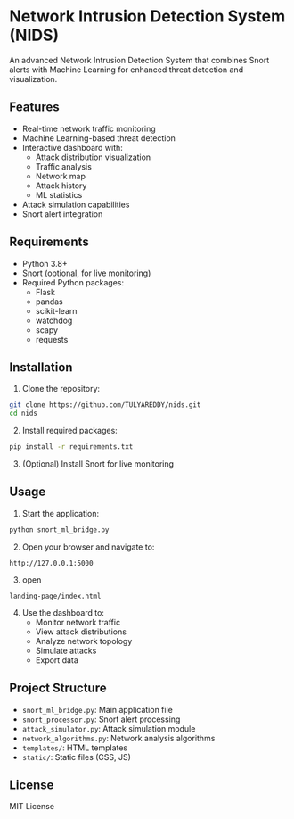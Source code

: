 # Network Intrusion Detection System (NIDS)

An advanced Network Intrusion Detection System that combines Snort alerts with Machine Learning for enhanced threat detection and visualization.

## Features

- Real-time network traffic monitoring
- Machine Learning-based threat detection
- Interactive dashboard with:
  - Attack distribution visualization
  - Traffic analysis
  - Network map
  - Attack history
  - ML statistics
- Attack simulation capabilities
- Snort alert integration

## Requirements

- Python 3.8+
- Snort (optional, for live monitoring)
- Required Python packages:
  - Flask
  - pandas
  - scikit-learn
  - watchdog
  - scapy
  - requests

## Installation

1. Clone the repository:
```bash
git clone https://github.com/TULYAREDDY/nids.git
cd nids
```

2. Install required packages:
```bash
pip install -r requirements.txt
```

3. (Optional) Install Snort for live monitoring

## Usage

1. Start the application:
```bash
python snort_ml_bridge.py
```

2. Open your browser and navigate to:
```
http://127.0.0.1:5000
```
3. open
 ```
landing-page/index.html
```

4. Use the dashboard to:
   - Monitor network traffic
   - View attack distributions
   - Analyze network topology
   - Simulate attacks
   - Export data

## Project Structure

- `snort_ml_bridge.py`: Main application file
- `snort_processor.py`: Snort alert processing
- `attack_simulator.py`: Attack simulation module
- `network_algorithms.py`: Network analysis algorithms
- `templates/`: HTML templates
- `static/`: Static files (CSS, JS)

## License

MIT License 
